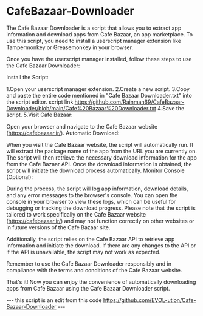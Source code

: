 # CafeBazaar-Downloader
The Cafe Bazaar Downloader is a script that allows you to extract app information and download apps from Cafe Bazaar, an app marketplace. To use this script, you need to install a userscript manager extension like Tampermonkey or Greasemonkey in your browser.

Once you have the userscript manager installed, follow these steps to use the Cafe Bazaar Downloader:

Install the Script:

1.Open your userscript manager extension.
2.Create a new script.
3.Copy and paste the entire code mentioned in "Cafe Bazaar Downloader.txt" into the script editor.
script link https://github.com/Rainman69/CafeBazaar-Downloader/blob/main/Cafe%20Bazaar%20Downloader.txt
4.Save the script.
5.Visit Cafe Bazaar:

Open your browser and navigate to the Cafe Bazaar website (https://cafebazaar.ir/).
Automatic Download:

When you visit the Cafe Bazaar website, the script will automatically run.
It will extract the package name of the app from the URL you are currently on.
The script will then retrieve the necessary download information for the app from the Cafe Bazaar API.
Once the download information is obtained, the script will initiate the download process automatically.
Monitor Console (Optional):

During the process, the script will log app information, download details, and any error messages to the browser's console.
You can open the console in your browser to view these logs, which can be useful for debugging or tracking the download progress.
Please note that the script is tailored to work specifically on the Cafe Bazaar website (https://cafebazaar.ir/) and may not function correctly on other websites or in future versions of the Cafe Bazaar site.

Additionally, the script relies on the Cafe Bazaar API to retrieve app information and initiate the download. If there are any changes to the API or if the API is unavailable, the script may not work as expected.

Remember to use the Cafe Bazaar Downloader responsibly and in compliance with the terms and conditions of the Cafe Bazaar website.

That's it! Now you can enjoy the convenience of automatically downloading apps from Cafe Bazaar using the Cafe Bazaar Downloader script.

--- this script is an edit from this code https://github.com/EVOL-ution/Cafe-Bazaar-Downloader ---
